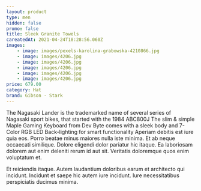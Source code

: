 ```yaml
---
layout: product
type: men
hidden: false
promo: false
title: Sleek Granite Towels
careatedAt: 2021-04-24T18:28:56.060Z
images:
    - image: images/pexels-karolina-grabowska-4210866.jpg
    - image: images/4206.jpg
    - image: images/4206.jpg
    - image: images/4206.jpg
    - image: images/4206.jpg
    - image: images/4206.jpg
price: 679.00
category: Hat
brand: Gibson - Stark
---
```

The Nagasaki Lander is the trademarked name of several series of Nagasaki sport bikes, that started with the 1984 ABC800J
The slim & simple Maple Gaming Keyboard from Dev Byte comes with a sleek body and 7- Color RGB LED Back-lighting for smart functionality
Aperiam debitis est iure quia eos. Porro beatae minus maiores nulla iste minima. Et ab neque occaecati similique. Dolore eligendi dolor pariatur hic itaque. Ea laboriosam dolorem aut enim deleniti rerum id aut sit. Veritatis doloremque quos enim voluptatum et.
 Et reiciendis itaque. Autem laudantium doloribus earum et architecto qui incidunt. Incidunt et saepe hic autem iure incidunt. Iure necessitatibus perspiciatis ducimus minima.
    